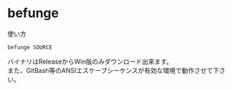 # befunge

使い方
```
befunge SOURCE
```

バイナリはReleaseからWin版のみダウンロード出来ます。  
また、GitBash等のANSIエスケープシーケンスが有効な環境で動作させて下さい。
